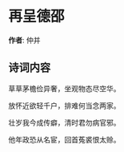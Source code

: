 # 再呈德邵

**作者**: 仲并

## 诗词内容

草草茅檐俭异奢，坐观物态尽空华。

放怀近欲轻千户，排难何当念两家。

壮岁我今成传癖，清时君勿病官邪。

他年政恐从名宦，回首菟裘恨太赊。

